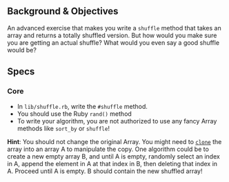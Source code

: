 ## Background & Objectives

An advanced exercise that makes you write a `shuffle` method that takes an array and returns a totally shuffled version. But how would you make sure you are getting an actual shuffle? What would you even say a good shuffle would be?

## Specs

### Core

- In `lib/shuffle.rb`, write the `#shuffle` method.
- You should use the Ruby `rand()` method
- To write your algorithm, you are not authorized to use any fancy Array methods like `sort_by` or `shuffle`!

**Hint**: You should not change the original Array. You might need to [`clone`](http://ruby-doc.org/core-3.1.2/Object.html#method-i-clone) the array into an array A to manipulate the copy. One algorithm could be to create a new empty array B, and until A is empty, randomly select an index in A, append the element in A at that index in B, then deleting that index in A. Proceed until A is empty. B should contain the new shuffled array!
